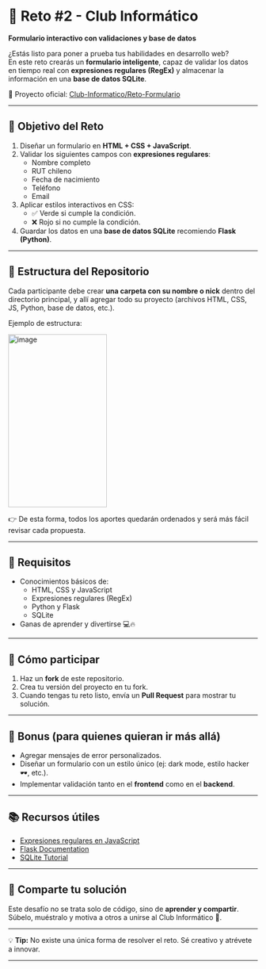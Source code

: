 # 📝 Reto #2 - Club Informático  
**Formulario interactivo con validaciones y base de datos**  

¿Estás listo para poner a prueba tus habilidades en desarrollo web?  
En este reto crearás un **formulario inteligente**, capaz de validar los datos en tiempo real con **expresiones regulares (RegEx)** y almacenar la información en una **base de datos SQLite**.  

🔗 Proyecto oficial: [Club-Informatico/Reto-Formulario](https://github.com/Club-Informatico/Reto-Formulario)

---

## 🎯 Objetivo del Reto
1. Diseñar un formulario en **HTML + CSS + JavaScript**.  
2. Validar los siguientes campos con **expresiones regulares**:  
   - Nombre completo  
   - RUT chileno  
   - Fecha de nacimiento  
   - Teléfono  
   - Email  
3. Aplicar estilos interactivos en CSS:  
   - ✅ Verde si cumple la condición.  
   - ❌ Rojo si no cumple la condición.  
4. Guardar los datos en una **base de datos SQLite** recomiendo **Flask (Python)**.  

---

## 📂 Estructura del Repositorio

Cada participante debe crear **una carpeta con su nombre o nick** dentro del directorio principal, y allí agregar todo su proyecto (archivos HTML, CSS, JS, Python, base de datos, etc.).

Ejemplo de estructura:

<img width="199" height="349" alt="image" src="https://github.com/user-attachments/assets/d6d3edd3-6009-486f-a5da-28d7c080fcf5" />

👉 De esta forma, todos los aportes quedarán ordenados y será más fácil revisar cada propuesta.  

---

## 🚀 Requisitos
- Conocimientos básicos de:
  - HTML, CSS y JavaScript  
  - Expresiones regulares (RegEx)  
  - Python y Flask  
  - SQLite  
- Ganas de aprender y divertirse 💻🔥  

---

## 🏁 Cómo participar
1. Haz un **fork** de este repositorio.  
2. Crea tu versión del proyecto en tu fork.  
3. Cuando tengas tu reto listo, envía un **Pull Request** para mostrar tu solución.  

---

## 🌟 Bonus (para quienes quieran ir más allá)
- Agregar mensajes de error personalizados.  
- Diseñar un formulario con un estilo único (ej: dark mode, estilo hacker 🕶️, etc.).  
- Implementar validación tanto en el **frontend** como en el **backend**.  

---

## 📚 Recursos útiles
- [Expresiones regulares en JavaScript](https://developer.mozilla.org/es/docs/Web/JavaScript/Guide/Regular_expressions)  
- [Flask Documentation](https://flask.palletsprojects.com/)  
- [SQLite Tutorial](https://www.sqlitetutorial.net/)  

---

## 🎉 Comparte tu solución
Este desafío no se trata solo de código, sino de **aprender y compartir**.  
Súbelo, muéstralo y motiva a otros a unirse al Club Informático 🚀.  

---

💡 **Tip:** No existe una única forma de resolver el reto. Sé creativo y atrévete a innovar.  

---
